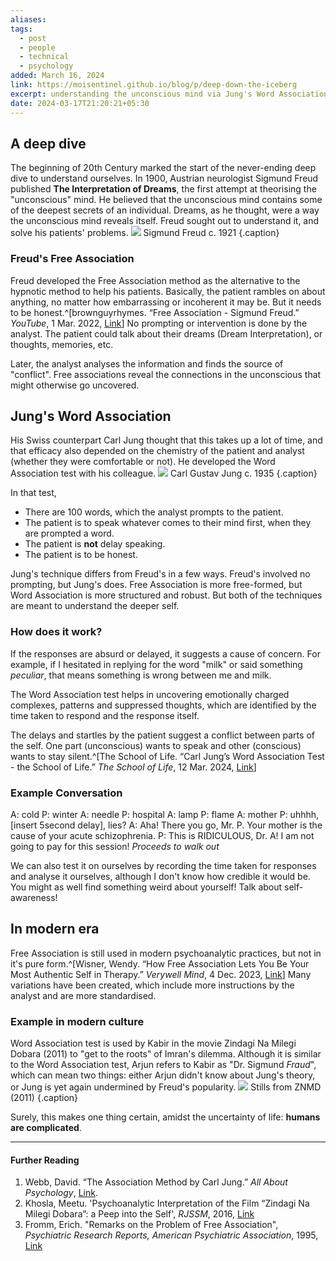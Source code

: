 ```yaml
---
aliases: 
tags:
  - post
  - people
  - technical
  - psychology
added: March 16, 2024
link: https://moisentinel.github.io/blog/p/deep-down-the-iceberg
excerpt: understanding the unconscious mind via Jung's Word Association.
date: 2024-03-17T21:20:21+05:30
---
```

## A deep dive
The beginning of 20th Century marked the start of the never-ending deep dive to understand ourselves. In 1900, Austrian neurologist Sigmund Freud published **The Interpretation of Dreams**, the first attempt at theorising the "unconscious" mind. He believed that the unconscious mind contains some of the deepest secrets of an individual. Dreams, as he thought, were a way the unconscious mind reveals itself. Freud sought out to understand it, and solve his patients' problems.
![](/attachments/Freud_comp.jpg)
Sigmund Freud c. 1921 {.caption}
### Freud's Free Association
Freud developed the Free Association method as the alternative to the hypnotic method to help his patients. Basically, the patient rambles on about anything, no matter how embarrassing or incoherent it may be. But it needs to be honest.^[brownguyrhymes. “Free Association - Sigmund Freud.” _YouTube_, 1 Mar. 2022, [Link](https://www.youtube.com/watch?v=phrRehXyuOg)] No prompting or intervention is done by the analyst. The patient could talk about their dreams (Dream Interpretation), or thoughts, memories, etc. 

Later, the analyst analyses the information and finds the source of "conflict". Free associations reveal the connections in the unconscious that might otherwise go uncovered.
## Jung's Word Association
His Swiss counterpart Carl Jung thought that this takes up a lot of time, and that efficacy also depended on the chemistry of the patient and analyst (whether they were comfortable or not). He developed the Word Association test with his colleague.
![](/attachments/Carl%20Jung_comp.jpg)
Carl Gustav Jung c. 1935 {.caption}

In that test,
- There are 100 words, which the analyst prompts to the patient.
- The patient is to speak whatever comes to their mind first, when they are prompted a word.
- The patient is **not** delay speaking.
- The patient is to be honest.

Jung's technique differs from Freud's in a few ways.
Freud's involved no prompting, but Jung's does. Free Association is more free-formed, but Word Association is more structured and robust. But both of the techniques are meant to understand the deeper self.
### How does it work?
If the responses are absurd or delayed, it suggests a cause of concern. For example, if I hesitated in replying for the word "milk" or said something *peculiar*, that means something is wrong between me and milk.

The Word Association test helps in uncovering emotionally charged complexes, patterns and suppressed thoughts, which are identified by the time taken to respond and the response itself. 

The delays and startles by the patient suggest a conflict between parts of the self. One part (unconscious) wants to speak and other (conscious) wants to stay silent.^[The School of Life. “Carl Jung’s Word Association Test - the School of Life.” _The School of Life_, 12 Mar. 2024, [Link](https://www.theschooloflife.com/article/carl-jungs-word-association-test/)]
### Example Conversation
A: cold
P: winter
A: needle
P: hospital
A: lamp
P: flame
A: mother
P: uhhhh, [insert 5second delay], lies?
A: Aha! There you go, Mr. P. Your mother is the cause of your acute schizophrenia.
P: This is RIDICULOUS, Dr. A! I am not going to pay for this session! *Proceeds to walk out* 

We can also test it on ourselves by recording the time taken for responses and analyse it ourselves, although I don't know how credible it would be. You might as well find something weird about yourself! Talk about self-awareness!
## In modern era
Free Association is still used in modern psychoanalytic practices, but not in it's pure form.^[Wisner, Wendy. “How Free Association Lets You Be Your Most Authentic Self in Therapy.” _Verywell Mind_, 4 Dec. 2023, [Link](https://www.verywellmind.com/how-free-association-could-help-your-therapy-7972264#:~:text=Unlocking%20the%20Thoughts%20and%20Memories%20That%20Hold%20Us%20Back&text=%E2%80%9CWhile%20free%20association%20is%20rooted,behavioral%20therapy%2C%E2%80%9D%20says%20Hartman.)] Many variations have been created, which include more instructions by the analyst and are more standardised.
### Example in modern culture
Word Association test is used by Kabir in the movie Zindagi Na Milegi Dobara (2011) to "get to the roots" of Imran's dilemma. Although it is similar to the Word Association test, Arjun refers to Kabir as "Dr. Sigmund *Fraud*", which can mean two things: either Arjun didn't know about Jung's theory, or Jung is yet again undermined by Freud's popularity. 
![](/attachments/wat-znmd.jpg)
Stills from ZNMD (2011) {.caption}

Surely, this makes one thing certain, amidst the uncertainty of life: **humans are complicated**.

---
#### Further Reading
1. Webb, David. “The Association Method by Carl Jung.” _All About Psychology_, [Link](https://www.all-about-psychology.com/association-method.html).
2. Khosla, Meetu. 'Psychoanalytic Interpretation of the Film “Zindagi Na Milegi Dobara”: a Peep into the Self', *RJSSM*, 2016, [Link](https://https://www.researchgate.net/profile/Meetu-Khosla/publication/332513177_KhoslaM2016Psychoanalytic_Interpretation_of_the_Film_Zindagi_Na_MilegiDobara_a_Peep_into_the_SelfResearch_Journal_of_Social_Science_and_Management_64pp72-_77ISSN_2251-1571UGC_Recognized_Impact_factor6/links/609d6b93458515c2658c9dcd/Khosla-M2016Psychoanalytic-Interpretation-of-the-Film-Zindagi-Na-MilegiDobara-a-Peep-into-the-SelfResearch-Journal-of-Social-Science-and-Management-6-4-pp72-77ISSN-2251-1571UGC-Recognized-Impact-f.pdf)
3. Fromm, Erich. "Remarks on the Problem of Free Association", *Psychiatric Research Reports, American Psychiatric Association*, 1995, [Link](https://www.fromm-gesellschaft.eu/images/pdf-Dateien/1955d-e.pdf)
